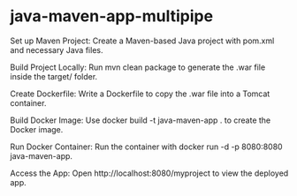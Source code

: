 
# java-maven-app-multipipe

Set up Maven Project: Create a Maven-based Java project with pom.xml and necessary Java files.

Build Project Locally: Run mvn clean package to generate the .war file inside the target/ folder.

Create Dockerfile: Write a Dockerfile to copy the .war file into a Tomcat container.

Build Docker Image: Use docker build -t java-maven-app . to create the Docker image.

Run Docker Container: Run the container with docker run -d -p 8080:8080 java-maven-app.

Access the App: Open http://localhost:8080/myproject to view the deployed app.


